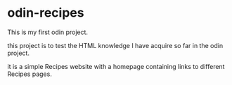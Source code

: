 # odin-recipes
This is my first odin project.

this project is to test the HTML knowledge I have acquire so far in the odin project.

 it is a simple Recipes website with a homepage containing links to different Recipes pages.